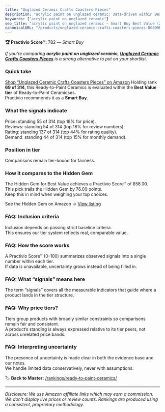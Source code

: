 ```yaml
---
title: "Unglazed Ceramic Crafts Coasters Pieces"
description: "acrylic paint on unglazed ceramic: Data-driven within Best Value ranking using the Practivio Score™. Positioned by quality, value, demand, findability, momentu…"
keywords: ["acrylic paint on unglazed ceramic"]
seo_title: "acrylic paint on unglazed ceramic — Smart Buy Best Value (2025)"
canonicalURL: "/products/unglazed-ceramic-crafts-coasters-pieces-B0899M8C47/"
---
```


**🏆 Practivio Score™:** 782 — _Smart Buy_


*If you're comparing **acrylic paint on unglazed ceramic**, **[Unglazed Ceramic Crafts Coasters Pieces](https://www.amazon.com/dp/B0899M8C47?tag=practivio-20)** is a strong alternative to put on your shortlist.*
### Quick take
[Shop “Unglazed Ceramic Crafts Coasters Pieces” on Amazon](https://www.amazon.com/dp/B0899M8C47?tag=practivio-20)
Holding rank **69 of 314**, this Ready-to-Paint Ceramics is evaluated within the **Best Value tier** of Ready-to-Paint Ceramicses.  
Practivio recommends it as a **Smart Buy**.

### What the signals indicate
Price: standing 55 of 314 (top 18% for price).  
Reviews: standing 54 of 314 (top 18% for review numbers).  
Rating: standing 137 of 314 (top 44% for rating quality).  
Demand: standing 44 of 314 (top 15% for monthly demand).

### Position in tier
Comparisons remain tier-bound for fairness.

### How it compares to the Hidden Gem
The Hidden Gem for Best Value achieves a Practivio Score™ of 858.00.  
This pick trails the Hidden Gem by 76.00 points.  
Keep this in mind when weighing your top choices.  

See the Hidden Gem on Amazon → [View listing](https://www.amazon.com/dp/B075L8LCTG?tag=practivio-20)

### FAQ: Inclusion criteria
Inclusion depends on passing strict baseline criteria.  
This ensures our tier system reflects real, comparable value.

### FAQ: How the score works
A Practivio Score™ (0–100) summarizes observed signals into a single number within each tier.  
If data is unavailable, uncertainty grows instead of being filled in.

### FAQ: What “signals” means here
The term “signals” covers all the measurable indicators that guide where a product lands in the tier structure.

### FAQ: Why price tiers?
Tiers group products with broadly similar constraints so comparisons remain fair and consistent.  
A product’s standing is always expressed relative to its tier peers, not across unrelated price bands.

### FAQ: Interpreting uncertainty
The presence of uncertainty is made clear in both the evidence base and our notes.  
We handle limited data conservatively, never with assumptions.


🏷️ **Back to Master:** [/rankings/ready-to-paint-ceramics/](/rankings/ready-to-paint-ceramics/)

---
_Disclosure: We use Amazon affiliate links which may earn a commission. We don’t display live prices or review counts. Rankings are produced using a consistent, proprietary methodology._
